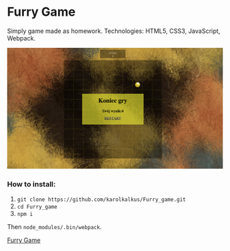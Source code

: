 # Furry Game
Simply game made as homework.
Technologies: HTML5, CSS3, JavaScript, Webpack.

![Furry](images/furry_game.jpg)

### How to install:
1. `git clone https://github.com/karolkalkus/Furry_game.git`
2. `cd Furry_game`
3. `npm i`

Then `node_modules/.bin/webpack`.

[Furry Game](https://karolkalkus.github.io/Furry_game/.)
